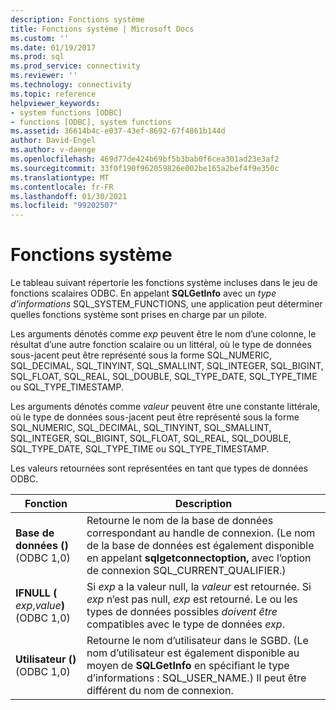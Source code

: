 ```yaml
---
description: Fonctions système
title: Fonctions système | Microsoft Docs
ms.custom: ''
ms.date: 01/19/2017
ms.prod: sql
ms.prod_service: connectivity
ms.reviewer: ''
ms.technology: connectivity
ms.topic: reference
helpviewer_keywords:
- system functions [ODBC]
- functions [ODBC], system functions
ms.assetid: 36614b4c-e037-43ef-8692-67f4861b144d
author: David-Engel
ms.author: v-daenge
ms.openlocfilehash: 469d77de424b69bf5b3bab0f6cea301ad23e3af2
ms.sourcegitcommit: 33f0f190f962059826e002be165a2bef4f9e350c
ms.translationtype: MT
ms.contentlocale: fr-FR
ms.lasthandoff: 01/30/2021
ms.locfileid: "99202507"
---
```

# <a name="system-functions"></a>Fonctions système
Le tableau suivant répertorie les fonctions système incluses dans le jeu de fonctions scalaires ODBC. En appelant **SQLGetInfo** avec un *type d’informations* SQL_SYSTEM_FUNCTIONS, une application peut déterminer quelles fonctions système sont prises en charge par un pilote.  
  
 Les arguments dénotés comme *exp* peuvent être le nom d’une colonne, le résultat d’une autre fonction scalaire ou un littéral, où le type de données sous-jacent peut être représenté sous la forme SQL_NUMERIC, SQL_DECIMAL, SQL_TINYINT, SQL_SMALLINT, SQL_INTEGER, SQL_BIGINT, SQL_FLOAT, SQL_REAL, SQL_DOUBLE, SQL_TYPE_DATE, SQL_TYPE_TIME ou SQL_TYPE_TIMESTAMP.  
  
 Les arguments dénotés comme *valeur* peuvent être une constante littérale, où le type de données sous-jacent peut être représenté sous la forme SQL_NUMERIC, SQL_DECIMAL, SQL_TINYINT, SQL_SMALLINT, SQL_INTEGER, SQL_BIGINT, SQL_FLOAT, SQL_REAL, SQL_DOUBLE, SQL_TYPE_DATE, SQL_TYPE_TIME ou SQL_TYPE_TIMESTAMP.  
  
 Les valeurs retournées sont représentées en tant que types de données ODBC.  
  
|Fonction|Description|  
|--------------|-----------------|  
|**Base de données ()**  (ODBC 1,0)|Retourne le nom de la base de données correspondant au handle de connexion. (Le nom de la base de données est également disponible en appelant **sqlgetconnectoption,** avec l’option de connexion SQL_CURRENT_QUALIFIER.)|  
|**IFNULL (** _exp_,_value_**)**  (ODBC 1,0)|Si *exp* a la valeur null, la *valeur* est retournée. Si *exp* n’est pas null, *exp* est retourné. Le ou les types de données possibles *doivent être* compatibles avec le type de données *exp*.|  
|**Utilisateur ()**  (ODBC 1,0)|Retourne le nom d’utilisateur dans le SGBD. (Le nom d’utilisateur est également disponible au moyen de **SQLGetInfo** en spécifiant le type d’informations : SQL_USER_NAME.) Il peut être différent du nom de connexion.|
